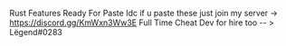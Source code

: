 Rust Features Ready For Paste
Idc if u paste these just join my server -> https://discord.gg/KmWxn3Ww3E
Full Time Cheat Dev for hire too -- > Lëgend#0283
